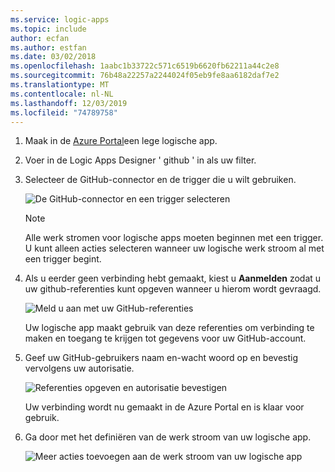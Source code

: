 ```yaml
---
ms.service: logic-apps
ms.topic: include
author: ecfan
ms.author: estfan
ms.date: 03/02/2018
ms.openlocfilehash: 1aabc1b33722c571c6519b6620fb62211a44c2e8
ms.sourcegitcommit: 76b48a22257a2244024f05eb9fe8aa6182daf7e2
ms.translationtype: MT
ms.contentlocale: nl-NL
ms.lasthandoff: 12/03/2019
ms.locfileid: "74789758"
---
```

1. Maak in de [Azure Portal](https://portal.azure.com)een lege logische app. 

2. Voer in de Logic Apps Designer ' github ' in als uw filter. 

3. Selecteer de GitHub-connector en de trigger die u wilt gebruiken.

   ![De GitHub-connector en een trigger selecteren](./media/connectors-create-api-github/github-connector.png)

   > [!NOTE]
   > Alle werk stromen voor logische apps moeten beginnen met een trigger. U kunt alleen acties selecteren wanneer uw logische werk stroom al met een trigger begint. 

4. Als u eerder geen verbinding hebt gemaakt, kiest u **Aanmelden** zodat u uw github-referenties kunt opgeven wanneer u hierom wordt gevraagd.  

   ![Meld u aan met uw GitHub-referenties](./media/connectors-create-api-github/github-connector-sign-in-credentials.png)

   Uw logische app maakt gebruik van deze referenties om verbinding te maken en toegang te krijgen tot gegevens voor uw GitHub-account. 

5. Geef uw GitHub-gebruikers naam en-wacht woord op en bevestig vervolgens uw autorisatie.

   ![Referenties opgeven en autorisatie bevestigen](./media/connectors-create-api-github/github-connector-authorize.png)   

   Uw verbinding wordt nu gemaakt in de Azure Portal en is klaar voor gebruik.

6. Ga door met het definiëren van de werk stroom van uw logische app.

   ![Meer acties toevoegen aan de werk stroom van uw logische app](./media/connectors-create-api-github/github-connector-logic-app.png)


